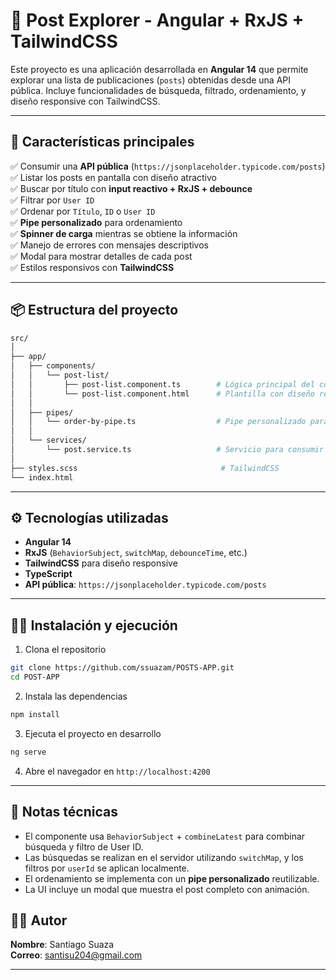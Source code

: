 # 📝 Post Explorer - Angular + RxJS + TailwindCSS

Este proyecto es una aplicación desarrollada en **Angular 14** que permite explorar una lista de publicaciones (`posts`) obtenidas desde una API pública. Incluye funcionalidades de búsqueda, filtrado, ordenamiento, y diseño responsive con TailwindCSS.

---

## 🚀 Características principales

✅ Consumir una **API pública** (`https://jsonplaceholder.typicode.com/posts`)  
✅ Listar los posts en pantalla con diseño atractivo  
✅ Buscar por título con **input reactivo + RxJS + debounce**  
✅ Filtrar por `User ID`  
✅ Ordenar por `Título`, `ID` o `User ID`  
✅ **Pipe personalizado** para ordenamiento  
✅ **Spinner de carga** mientras se obtiene la información  
✅ Manejo de errores con mensajes descriptivos  
✅ Modal para mostrar detalles de cada post  
✅ Estilos responsivos con **TailwindCSS**

---

## 📦 Estructura del proyecto

```bash
src/
│
├── app/
│   ├── components/
│   │   └── post-list/
│   │       ├── post-list.component.ts        # Lógica principal del componente
│   │       └── post-list.component.html      # Plantilla con diseño responsive
│   │
│   ├── pipes/
│   │   └── order-by-pipe.ts                  # Pipe personalizado para ordenar los posts
│   │
│   └── services/
│       └── post.service.ts                   # Servicio para consumir la API
│
├── styles.scss                                # TailwindCSS
└── index.html
```

---

## ⚙️ Tecnologías utilizadas

- **Angular 14**
- **RxJS** (`BehaviorSubject`, `switchMap`, `debounceTime`, etc.)
- **TailwindCSS** para diseño responsive
- **TypeScript**
- **API pública**: `https://jsonplaceholder.typicode.com/posts`

---

## 🧑‍💻 Instalación y ejecución

1. Clona el repositorio

```bash
git clone https://github.com/ssuazam/POSTS-APP.git
cd POST-APP
```

2. Instala las dependencias

```bash
npm install
```

3. Ejecuta el proyecto en desarrollo

```bash
ng serve
```

4. Abre el navegador en `http://localhost:4200`

---

## 🧠 Notas técnicas

- El componente usa `BehaviorSubject` + `combineLatest` para combinar búsqueda y filtro de User ID.
- Las búsquedas se realizan en el servidor utilizando `switchMap`, y los filtros por `userId` se aplican localmente.
- El ordenamiento se implementa con un **pipe personalizado** reutilizable.
- La UI incluye un modal que muestra el post completo con animación.



## 🧑‍🏫 Autor

**Nombre**: Santiago Suaza  
**Correo**: santisu204@gmail.com 

---


